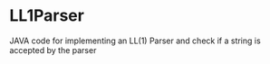 # LL1Parser
JAVA code for implementing an LL(1) Parser and check if a string is accepted by the parser
